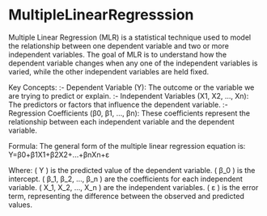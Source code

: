 # MultipleLinearRegresssion
Multiple Linear Regression (MLR) is a statistical technique used to model the relationship between one dependent variable and two or more independent variables. The goal of MLR is to understand how the dependent variable changes when any one of the independent variables is varied, while the other independent variables are held fixed.

Key Concepts:
:- Dependent Variable (Y): The outcome or the variable we are trying to predict or explain.
:- Independent Variables (X1, X2, …, Xn): The predictors or factors that influence the dependent variable.
:- Regression Coefficients (β0, β1, …, βn): These coefficients represent the relationship between each independent variable and the dependent variable.

Formula:
The general form of the multiple linear regression equation is:
Y=β0​+β1​X1​+β2​X2​+...+βn​Xn​+ε

Where:
( Y ) is the predicted value of the dependent variable.
( β_0 ) is the intercept.
( β_1, β_2, …, β_n ) are the coefficients for each independent variable.
( X_1, X_2, …, X_n ) are the independent variables.
( ε ) is the error term, representing the difference between the observed and predicted values.


